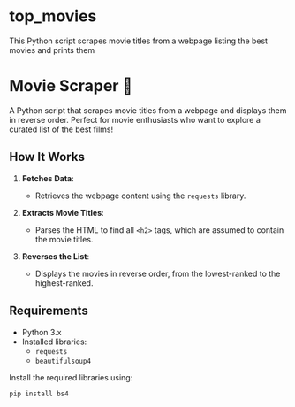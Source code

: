 # top_movies
This Python script scrapes movie titles from a webpage listing the best movies and prints them
# Movie Scraper 🎥

A Python script that scrapes movie titles from a webpage and displays them in reverse order. Perfect for movie enthusiasts who want to explore a curated list of the best films!

## How It Works

1. **Fetches Data**: 
   - Retrieves the webpage content using the `requests` library.

2. **Extracts Movie Titles**:
   - Parses the HTML to find all `<h2>` tags, which are assumed to contain the movie titles.

3. **Reverses the List**:
   - Displays the movies in reverse order, from the lowest-ranked to the highest-ranked.


## Requirements

- Python 3.x
- Installed libraries:
  - `requests`
  - `beautifulsoup4`

Install the required libraries using:
```bash
pip install bs4

